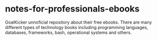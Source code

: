 # notes-for-professionals-ebooks
GoalKicker unnoficial repository about their free ebooks. There are many different types of technology books including programming languages, databases, frameworks, bash, operational systems and others. 

